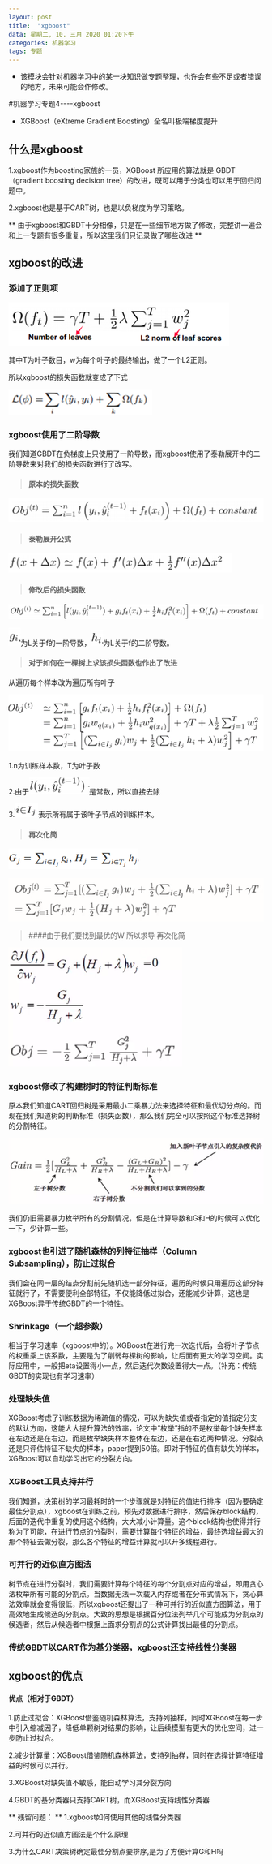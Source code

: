 ```yaml
---
layout: post
title:  "xgboost"
data: 星期二, 10. 三月 2020 01:20下午 
categories: 机器学习
tags: 专题
---
```

* 该模块会针对机器学习中的某一块知识做专题整理，也许会有些不足或者错误的地方，未来可能会作修改。

#机器学习专题4----xgboost

* XGBoost（eXtreme Gradient Boosting）全名叫极端梯度提升

## 什么是xgboost
1.xgboost作为boosting家族的一员，XGBoost 所应用的算法就是 GBDT（gradient boosting decision tree）的改进，既可以用于分类也可以用于回归问题中。

2.xgboost也是基于CART树，也是以负梯度为学习策略。

** 由于xgboost和GBDT十分相像，只是在一些细节地方做了修改，完整讲一遍会和上一专题有很多重复，所以这里我们只记录做了哪些改进 **

## xgboost的改进

### 添加了正则项
![](imgs/20200310-140755.png)

其中T为叶子数目，w为每个叶子的最终输出，做了一个L2正则。

所以xgboost的损失函数就变成了下式

![](imgs/20200310-140938.png)

### xgboost使用了二阶导数
我们知道GBDT在负梯度上只使用了一阶导数，而xgboost使用了泰勒展开中的二阶导数来对我们的损失函数进行了改写。
> #### 原本的损失函数
>
![](imgs/20200310-141244.png)
>#### 泰勒展开公式
>
![](imgs/20200310-141345.png)
>#### 修改后的损失函数
>
![](imgs/20200310-141515.png)
>
![](imgs/20200310-142059.png)为L关于f的一阶导数，![](imgs/20200310-142128.png)为L关于f的二阶导数。
>#### 对于如何在一棵树上求该损失函数也作出了改进
>
从遍历每个样本改为遍历所有叶子
>
![](imgs/20200310-141907.png)
>
1.n为训练样本数，T为叶子数
>
2.由于![](imgs/20200310-142007.png)是常数，所以直接去除
>
3.![](imgs/20200310-142204.png)表示所有属于该叶子节点的训练样本。
>#### 再次化简
>
![](imgs/20200310-142324.png)
>
![](imgs/20200310-142529.png)
>####由于我们要找到最优的W 所以求导 再次化简
>
![](imgs/20200310-142736.png)

### xgboost修改了构建树时的特征判断标准
原本我们知道CART回归树是采用最小二乘暴力法来选择特征和最优切分点的。而现在我们知道树的判断标准（损失函数），那么我们完全可以按照这个标准选择树的分割特征。

![](imgs/20200310-143923.png)

我们仍旧需要暴力枚举所有的分割情况，但是在计算导数和G和H的时候可以优化一下，少计算一些。

### xgboost也引进了随机森林的列特征抽样（Column Subsampling），防止过拟合

我们会在同一层的结点分割前先随机选一部分特征，遍历的时候只用遍历这部分特征就行了，不需要便利全部特征，不仅能降低过拟合，还能减少计算，这也是XGBoost异于传统GBDT的一个特性。

### Shrinkage（一个超参数）
相当于学习速率（xgboost中的）。XGBoost在进行完一次迭代后，会将叶子节点的权重乘上该系数，主要是为了削弱每棵树的影响，让后面有更大的学习空间。实际应用中，一般把eta设置得小一点，然后迭代次数设置得大一点。（补充：传统GBDT的实现也有学习速率）

### 处理缺失值
XGBoost考虑了训练数据为稀疏值的情况，可以为缺失值或者指定的值指定分支的默认方向，这能大大提升算法的效率，论文中“枚举”指的不是枚举每个缺失样本在左边还是在右边，而是枚举缺失样本整体在左边，还是在右边两种情况。分裂点还是只评估特征不缺失的样本，paper提到50倍。即对于特征的值有缺失的样本，XGBoost可以自动学习出它的分裂方向。


### XGBoost工具支持并行
我们知道，决策树的学习最耗时的一个步骤就是对特征的值进行排序（因为要确定最佳分割点），xgboost在训练之前，预先对数据进行排序，然后保存block结构，后面的迭代中重复的使用这个结构，大大减小计算量。这个block结构也使得并行称为了可能，在进行节点的分裂时，需要计算每个特征的增益，最终选增益最大的那个特征去做分裂，那么各个特征的增益计算就可以开多线程进行。

### 可并行的近似直方图法
树节点在进行分裂时，我们需要计算每个特征的每个分割点对应的增益，即用贪心法枚举所有可能的分割点。当数据无法一次载入内存或者在分布式情况下，贪心算法效率就会变得很低，所以xgboost还提出了一种可并行的近似直方图算法，用于高效地生成候选的分割点。大致的思想是根据百分位法列举几个可能成为分割点的候选者，然后从候选者中根据上面求分割点的公式计算找出最佳的分割点。


### 传统GBDT以CART作为基分类器，xgboost还支持线性分类器

## xgboost的优点
#### 优点（相对于GBDT）
1.防止过拟合：XGBoost借鉴随机森林算法，支持列抽样，同时XGBoost在每一步中引入缩减因子，降低单颗树对结果的影响，让后续模型有更大的优化空间，进一步防止过拟合。

2.减少计算量：XGBoost借鉴随机森林算法，支持列抽样，同时在选择计算特征增益的时候可以并行。

3.XGBoost对缺失值不敏感，能自动学习其分裂方向

4.GBDT的基分类器只支持CART树，而XGBoost支持线性分类器

** 残留问题： **
1.xgboost如何使用其他的线性分类器

2.可并行的近似直方图法是个什么原理

3.为什么CART决策树确定最佳分割点要排序,是为了方便计算G和H吗

